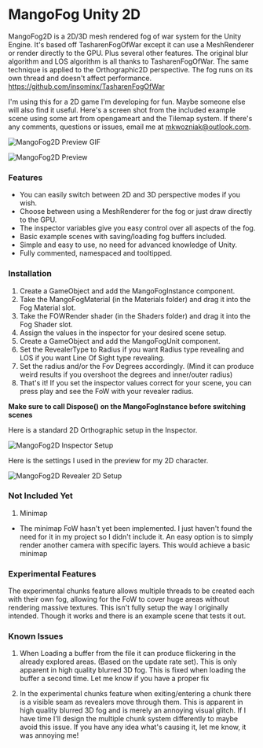 # MangoFog Unity 2D
MangoFog2D is a 2D/3D mesh rendered fog of war system for the Unity Engine. It's based off TasharenFogOfWar except it can use a MeshRenderer or render directly to the GPU. Plus several other features. 
The original blur algorithm and LOS algorithm is all thanks to TasharenFogOfWar. The same technique is applied to the Orthographic2D perspective.
The fog runs on its own thread and doesn't affect performance.
https://github.com/insominx/TasharenFogOfWar

I'm using this for a 2D game I'm developing for fun. Maybe someone else will also find it useful.
Here's a screen shot from the included example scene using some art from opengameart and the Tilemap system.
If there's any comments, questions or issues, email me at mkwozniak@outlook.com.

![MangoFog2D Preview GIF](https://media.giphy.com/media/KqieE87PNAGAuijVMQ/giphy.gif)

![MangoFog2D Preview](https://i.imgur.com/o4MgGTB.png)

### Features
* You can easily switch between 2D and 3D perspective modes if you wish.
* Choose between using a MeshRenderer for the fog or just draw directly to the GPU.
* The inspector variables give you easy control over all aspects of the fog.
* Basic example scenes with saving/loading fog buffers included.
* Simple and easy to use, no need for advanced knowledge of Unity.
* Fully commented, namespaced and tooltipped.

### Installation

1. Create a GameObject and add the MangoFogInstance component.
2. Take the MangoFogMaterial (in the Materials folder) and drag it into the Fog Material slot.
3. Take the FOWRender shader (in the Shaders folder) and drag it into the Fog Shader slot.
4. Assign the values in the inspector for your desired scene setup. 
5. Create a GameObject and add the MangoFogUnit component.
6. Set the RevealerType to Radius if you want Radius type revealing and LOS if you want Line Of Sight type revealing.
7. Set the radius and/or the Fov Degrees accordingly. (Mind it can produce weird results if you overshoot the degrees and inner/outer radius)
8. That's it! If you set the inspector values correct for your scene, you can press play and see the FoW with your revealer radius.

**Make sure to call Dispose() on the MangoFogInstance before switching scenes**

Here is a standard 2D Orthographic setup in the Inspector.

![MangoFog2D Inspector Setup](https://i.imgur.com/Hez5ZBX.png)

Here is the settings I used in the preview for my 2D character.

![MangoFog2D Revealer 2D Setup](https://i.imgur.com/XKXuHGl.png)

### Not Included Yet
1. Minimap 
* The minimap FoW hasn't yet been implemented. I just haven't found the need for it in my project so I didn't include it. An easy option is to simply render another camera with specific layers. This would achieve a basic minimap

### Experimental Features
The experimental chunks feature allows multiple threads to be created each with their own fog, allowing for the FoW to cover huge areas without rendering massive textures. This isn't fully setup the way I originally intended. Though it works and there is an example scene that tests it out.

### Known Issues
1. When Loading a buffer from the file it can produce flickering in the already explored areas. (Based on the update rate set).
This is only apparent in high quality blurred 3D fog. This is fixed when loading the buffer a second time. Let me know if you have a proper fix

2. In the experimental chunks feature when exiting/entering a chunk there is a visible seam as revealers move through them.
This is apparent in high quality blurred 3D fog and is merely an annoying visual glitch.
If I have time I'll design the multiple chunk system differently to maybe avoid this issue.
If you have any idea what's causing it, let me know, it was annoying me!
